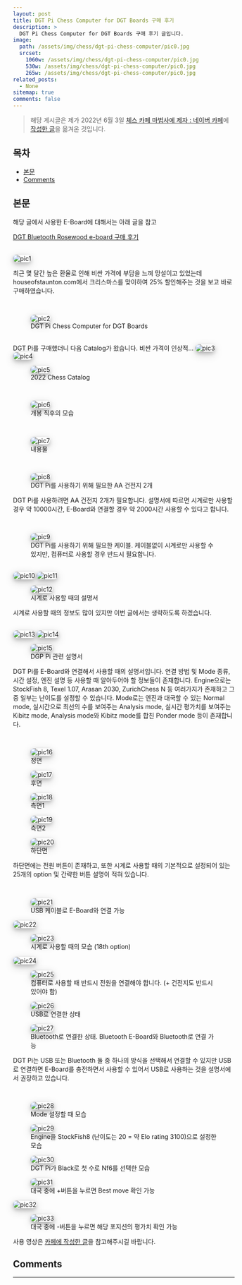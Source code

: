 ```yaml
---
layout: post
title: DGT Pi Chess Computer for DGT Boards 구매 후기
description: >
  DGT Pi Chess Computer for DGT Boards 구매 후기 글입니다.
image:
  path: /assets/img/chess/dgt-pi-chess-computer/pic0.jpg
  srcset:
    1060w: /assets/img/chess/dgt-pi-chess-computer/pic0.jpg
    530w: /assets/img/chess/dgt-pi-chess-computer/pic0.jpg
    265w: /assets/img/chess/dgt-pi-chess-computer/pic0.jpg
related_posts:
  - None
sitemap: true
comments: false
---
```


> 해당 게시글은 제가 2022년 6월 3일 [체스 카페 마법사에 제자 : 네이버 카페](https://cafe.naver.com/chesssystem)에 [작성한 글](https://cafe.naver.com/chesssystem?iframe_url_utf8=%2FArticleRead.nhn%253Fclubid%3D10294651%2526articleid%3D31298)을 옮겨온 것입니다.

<h2> 목차 </h2>

- [본문](#본문)
- [Comments](#comments)

## 본문

해당 글에서 사용한 E-Board에 대해서는 아래 글을 참고

<a href="https://cafe.naver.com/chesssystem?iframe_url_utf8=%2FArticleRead.nhn%253Fclubid%3D10294651%2526articleid%3D30548" target="_blank">DGT Bluetooth Rosewood e-board 구매 후기</a>

<br />
<img src="/assets/img/chess/dgt-pi-chess-computer/pic1.jpg" alt="pic1" style="box-shadow: 0 4px 8px 0 rgba(0, 0, 0, 0.2), 0 6px 20px 0 rgba(0, 0, 0, 0.19); border-radius: 0.5rem"/>

최근 몇 달간 높은 환율로 인해 비싼 가격에 부담을 느껴 망설이고 있었는데 houseofstaunton.com에서 크리스마스를 맞이하여 25% 할인해주는 것을 보고 바로 구매하였습니다.

<br />
<figure>
<img src="/assets/img/chess/dgt-pi-chess-computer/pic2.jpg" alt="pic2" style="box-shadow: 0 4px 8px 0 rgba(0, 0, 0, 0.2), 0 6px 20px 0 rgba(0, 0, 0, 0.19); border-radius: 0.5rem"/>
<figcaption>DGT Pi Chess Computer for DGT Boards</figcaption>
</figure>

<br />
DGT Pi를 구매했더니 다음 Catalog가 왔습니다. 비싼 가격이 인상적...
<img src="/assets/img/chess/dgt-pi-chess-computer/pic3.jpg" alt="pic3" style="box-shadow: 0 4px 8px 0 rgba(0, 0, 0, 0.2), 0 6px 20px 0 rgba(0, 0, 0, 0.19); border-radius: 0.5rem"/>

<img src="/assets/img/chess/dgt-pi-chess-computer/pic4.jpg" alt="pic4" style="box-shadow: 0 4px 8px 0 rgba(0, 0, 0, 0.2), 0 6px 20px 0 rgba(0, 0, 0, 0.19); border-radius: 0.5rem"/>

<figure>
<img src="/assets/img/chess/dgt-pi-chess-computer/pic5.jpg" alt="pic5" style="box-shadow: 0 4px 8px 0 rgba(0, 0, 0, 0.2), 0 6px 20px 0 rgba(0, 0, 0, 0.19); border-radius: 0.5rem"/>
<figcaption>2022 Chess Catalog</figcaption>
</figure>

<br />
<figure>
<img src="/assets/img/chess/dgt-pi-chess-computer/pic6.jpg" alt="pic6" style="box-shadow: 0 4px 8px 0 rgba(0, 0, 0, 0.2), 0 6px 20px 0 rgba(0, 0, 0, 0.19); border-radius: 0.5rem"/>
<figcaption>개봉 직후의 모습</figcaption>
</figure>

<br />
<figure>
<img src="/assets/img/chess/dgt-pi-chess-computer/pic7.jpg" alt="pic7" style="box-shadow: 0 4px 8px 0 rgba(0, 0, 0, 0.2), 0 6px 20px 0 rgba(0, 0, 0, 0.19); border-radius: 0.5rem"/>
<figcaption>내용물</figcaption>
</figure>

<br />
<figure>
<img src="/assets/img/chess/dgt-pi-chess-computer/pic8.jpg" alt="pic8" style="box-shadow: 0 4px 8px 0 rgba(0, 0, 0, 0.2), 0 6px 20px 0 rgba(0, 0, 0, 0.19); border-radius: 0.5rem"/>
<figcaption>DGT Pi를 사용하기 위해 필요한 AA 건전지 2개</figcaption>
</figure>

DGT Pi를 사용하려면 AA 건전지 2개가 필요합니다. 설명서에 따르면 시계로만 사용할 경우 약 10000시간, E-Board와 연결할 경우 약 2000시간 사용할 수 있다고 합니다.

<br />
<figure>
<img src="/assets/img/chess/dgt-pi-chess-computer/pic9.jpg" alt="pic9" style="box-shadow: 0 4px 8px 0 rgba(0, 0, 0, 0.2), 0 6px 20px 0 rgba(0, 0, 0, 0.19); border-radius: 0.5rem"/>
<figcaption>DGT Pi를 사용하기 위해 필요한 케이블. 케이블없이 시계로만 사용할 수 있지만, 컴퓨터로 사용할 경우 반드시 필요합니다.</figcaption>
</figure>

<br />
<img src="/assets/img/chess/dgt-pi-chess-computer/pic10.jpg" alt="pic10" style="box-shadow: 0 4px 8px 0 rgba(0, 0, 0, 0.2), 0 6px 20px 0 rgba(0, 0, 0, 0.19); border-radius: 0.5rem"/>

<img src="/assets/img/chess/dgt-pi-chess-computer/pic11.jpg" alt="pic11" style="box-shadow: 0 4px 8px 0 rgba(0, 0, 0, 0.2), 0 6px 20px 0 rgba(0, 0, 0, 0.19); border-radius: 0.5rem"/>

<figure>
<img src="/assets/img/chess/dgt-pi-chess-computer/pic12.jpg" alt="pic12" style="box-shadow: 0 4px 8px 0 rgba(0, 0, 0, 0.2), 0 6px 20px 0 rgba(0, 0, 0, 0.19); border-radius: 0.5rem"/>
<figcaption>시계로 사용할 때의 설명서</figcaption>
</figure>

시계로 사용할 때의 정보도 많이 있지만 이번 글에서는 생략하도록 하겠습니다.

<br />
<img src="/assets/img/chess/dgt-pi-chess-computer/pic13.jpg" alt="pic13" style="box-shadow: 0 4px 8px 0 rgba(0, 0, 0, 0.2), 0 6px 20px 0 rgba(0, 0, 0, 0.19); border-radius: 0.5rem"/>

<img src="/assets/img/chess/dgt-pi-chess-computer/pic14.jpg" alt="pic14" style="box-shadow: 0 4px 8px 0 rgba(0, 0, 0, 0.2), 0 6px 20px 0 rgba(0, 0, 0, 0.19); border-radius: 0.5rem"/>

<figure>
<img src="/assets/img/chess/dgt-pi-chess-computer/pic15.jpg" alt="pic15" style="box-shadow: 0 4px 8px 0 rgba(0, 0, 0, 0.2), 0 6px 20px 0 rgba(0, 0, 0, 0.19); border-radius: 0.5rem"/>
<figcaption>DGP Pi 관련 설명서</figcaption>
</figure>

DGT Pi를 E-Board와 연결해서 사용할 때의 설명서입니다. 연결 방법 및 Mode 종류, 시간 설정, 엔진 설명 등 사용할 때 알아두어야 할 정보들이 존재합니다. Engine으로는 StockFish 8, Texel 1.07, Arasan 2030, ZurichChess N 등 여러가지가 존재하고 그 중 일부는 난이도를 설정할 수 있습니다. Mode로는 엔진과 대국할 수 있는 Normal mode, 실시간으로 최선의 수를 보여주는 Analysis mode, 실시간 평가치를 보여주는 Kibitz mode, Analysis mode와 Kibitz mode를 합친 Ponder mode 등이 존재합니다.

<br />
<figure>
<img src="/assets/img/chess/dgt-pi-chess-computer/pic16.jpg" alt="pic16" style="box-shadow: 0 4px 8px 0 rgba(0, 0, 0, 0.2), 0 6px 20px 0 rgba(0, 0, 0, 0.19); border-radius: 0.5rem"/>
<figcaption>정면</figcaption>
</figure>

<figure>
<img src="/assets/img/chess/dgt-pi-chess-computer/pic17.jpg" alt="pic17" style="box-shadow: 0 4px 8px 0 rgba(0, 0, 0, 0.2), 0 6px 20px 0 rgba(0, 0, 0, 0.19); border-radius: 0.5rem"/>
<figcaption>후면</figcaption>
</figure>

<figure>
<img src="/assets/img/chess/dgt-pi-chess-computer/pic18.jpg" alt="pic18" style="box-shadow: 0 4px 8px 0 rgba(0, 0, 0, 0.2), 0 6px 20px 0 rgba(0, 0, 0, 0.19); border-radius: 0.5rem"/>
<figcaption>측면1</figcaption>
</figure>

<figure>
<img src="/assets/img/chess/dgt-pi-chess-computer/pic19.jpg" alt="pic19" style="box-shadow: 0 4px 8px 0 rgba(0, 0, 0, 0.2), 0 6px 20px 0 rgba(0, 0, 0, 0.19); border-radius: 0.5rem"/>
<figcaption>측면2</figcaption>
</figure>

<figure>
<img src="/assets/img/chess/dgt-pi-chess-computer/pic20.jpg" alt="pic20" style="box-shadow: 0 4px 8px 0 rgba(0, 0, 0, 0.2), 0 6px 20px 0 rgba(0, 0, 0, 0.19); border-radius: 0.5rem"/>
<figcaption>하단면</figcaption>
</figure>

하단면에는 전원 버튼이 존재하고, 또한 시계로 사용할 때의 기본적으로 설정되어 있는 25개의 option 및 간략한 버튼 설명이 적혀 있습니다.

<br />
<figure>
<img src="/assets/img/chess/dgt-pi-chess-computer/pic21.jpg" alt="pic21" style="box-shadow: 0 4px 8px 0 rgba(0, 0, 0, 0.2), 0 6px 20px 0 rgba(0, 0, 0, 0.19); border-radius: 0.5rem"/>
<figcaption>USB 케이블로 E-Board와 연결 가능</figcaption>
</figure>

<img src="/assets/img/chess/dgt-pi-chess-computer/pic22.jpg" alt="pic22" style="box-shadow: 0 4px 8px 0 rgba(0, 0, 0, 0.2), 0 6px 20px 0 rgba(0, 0, 0, 0.19); border-radius: 0.5rem"/>

<figure>
<img src="/assets/img/chess/dgt-pi-chess-computer/pic23.jpg" alt="pic23" style="box-shadow: 0 4px 8px 0 rgba(0, 0, 0, 0.2), 0 6px 20px 0 rgba(0, 0, 0, 0.19); border-radius: 0.5rem"/>
<figcaption>시계로 사용할 때의 모습 (18th option)</figcaption>
</figure>

<img src="/assets/img/chess/dgt-pi-chess-computer/pic24.jpg" alt="pic24" style="box-shadow: 0 4px 8px 0 rgba(0, 0, 0, 0.2), 0 6px 20px 0 rgba(0, 0, 0, 0.19); border-radius: 0.5rem"/>

<figure>
<img src="/assets/img/chess/dgt-pi-chess-computer/pic25.jpg" alt="pic25" style="box-shadow: 0 4px 8px 0 rgba(0, 0, 0, 0.2), 0 6px 20px 0 rgba(0, 0, 0, 0.19); border-radius: 0.5rem"/>
<figcaption>컴퓨터로 사용할 때 반드시 전원을 연결해야 합니다. (+ 건전지도 반드시 있어야 함)</figcaption>
</figure>

<figure>
<img src="/assets/img/chess/dgt-pi-chess-computer/pic26.jpg" alt="pic26" style="box-shadow: 0 4px 8px 0 rgba(0, 0, 0, 0.2), 0 6px 20px 0 rgba(0, 0, 0, 0.19); border-radius: 0.5rem"/>
<figcaption>USB로 연결한 상태</figcaption>
</figure>

<figure>
<img src="/assets/img/chess/dgt-pi-chess-computer/pic27.jpg" alt="pic27" style="box-shadow: 0 4px 8px 0 rgba(0, 0, 0, 0.2), 0 6px 20px 0 rgba(0, 0, 0, 0.19); border-radius: 0.5rem"/>
<figcaption>Bluetooth로 연결한 상태. Bluetooth E-Board와 Bluetooth로 연결 가능</figcaption>
</figure>

DGT Pi는 USB 또는 Bluetooth 둘 중 하나의 방식을 선택해서 연결할 수 있지만 USB로 연결하면 E-Board를 충전하면서 사용할 수 있어서 USB로 사용하는 것을 설명서에서 권장하고 있습니다.

<br />
<figure>
<img src="/assets/img/chess/dgt-pi-chess-computer/pic28.jpg" alt="pic28" style="box-shadow: 0 4px 8px 0 rgba(0, 0, 0, 0.2), 0 6px 20px 0 rgba(0, 0, 0, 0.19); border-radius: 0.5rem"/>
<figcaption>Mode 설정할 때 모습</figcaption>
</figure>

<figure>
<img src="/assets/img/chess/dgt-pi-chess-computer/pic29.jpg" alt="pic29" style="box-shadow: 0 4px 8px 0 rgba(0, 0, 0, 0.2), 0 6px 20px 0 rgba(0, 0, 0, 0.19); border-radius: 0.5rem"/>
<figcaption>Engine을 StockFish8 (난이도는 20 = 약 Elo rating 3100)으로 설정한 모습</figcaption>
</figure>

<figure>
<img src="/assets/img/chess/dgt-pi-chess-computer/pic30.jpg" alt="pic30" style="box-shadow: 0 4px 8px 0 rgba(0, 0, 0, 0.2), 0 6px 20px 0 rgba(0, 0, 0, 0.19); border-radius: 0.5rem"/>
<figcaption>DGT Pi가 Black로 첫 수로 Nf6를 선택한 모습</figcaption>
</figure>

<figure>
<img src="/assets/img/chess/dgt-pi-chess-computer/pic31.jpg" alt="pic31" style="box-shadow: 0 4px 8px 0 rgba(0, 0, 0, 0.2), 0 6px 20px 0 rgba(0, 0, 0, 0.19); border-radius: 0.5rem"/>
<figcaption>대국 중에 +버튼을 누르면 Best move 확인 가능</figcaption>
</figure>

<img src="/assets/img/chess/dgt-pi-chess-computer/pic32.jpg" alt="pic32" style="box-shadow: 0 4px 8px 0 rgba(0, 0, 0, 0.2), 0 6px 20px 0 rgba(0, 0, 0, 0.19); border-radius: 0.5rem"/>

<figure>
<img src="/assets/img/chess/dgt-pi-chess-computer/pic33.jpg" alt="pic33" style="box-shadow: 0 4px 8px 0 rgba(0, 0, 0, 0.2), 0 6px 20px 0 rgba(0, 0, 0, 0.19); border-radius: 0.5rem"/>
<figcaption>대국 중에 -버튼을 누르면 해당 포지션의 평가치 확인 가능</figcaption>
</figure>

사용 영상은 [카페에 작성한 글](https://cafe.naver.com/chesssystem?iframe_url_utf8=%2FArticleRead.nhn%253Fclubid%3D10294651%2526articleid%3D31298)을 참고해주시길 바랍니다.

## Comments

<hr />
<script
  src="https://utteranc.es/client.js"
  repo="HyunJinNo/HyunJinNo.github.io"
  issue-term="pathname"
  theme="github-light"
  crossorigin="anonymous"
  async
></script>
